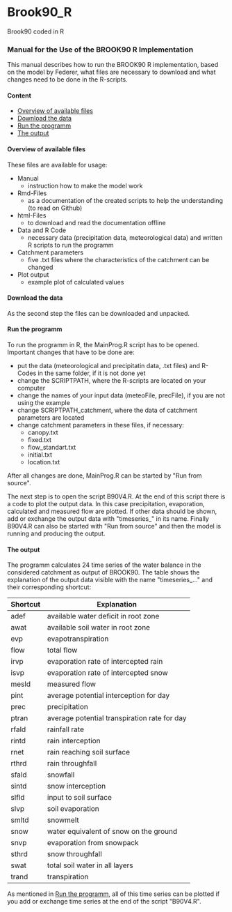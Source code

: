 # Brook90_R
Brook90 coded in R

### Manual for the Use of the BROOK90 R Implementation
This manual describes how to run the BROOK90 R implementation, based on the model by Federer, what files are necessary to download and what changes need to be done in the R-scripts.

#### Content

* [Overview of available files](#overview-of-available-files)
* [Download the data](#download-the-data)
* [Run the programm](#run-the-programm)
* [The output](#the-output)

#### Overview of available files
These files are available for usage:

  * Manual
      + instruction how to make the model work
  * Rmd-Files
      + as a documentation of the created scripts to help the understanding (to read on Github)
  * html-Files
      + to download and read the documentation offline
  * Data and R Code
      + necessary data (precipitation data, meteorological data) and written R scripts to run the programm
  * Catchment parameters
      + five .txt files where the characteristics of the catchment can be changed
  * Plot output
      + example plot of calculated values
  
#### Download the data
As the second step the files can be downloaded and unpacked. 

#### Run the programm
To run the programm in R, the MainProg.R script has to be opened. Important changes that have to be done are:

* put the data (meteorological and precipitatin data, .txt files) and R-Codes in the same folder, if it is not done yet
* change the SCRIPTPATH, where the R-scripts are located on your computer
* change the names of your input data (meteoFile, precFile), if you are not using the example
* change SCRIPTPATH_catchment, where the data of catchment parameters are located
* change catchment parameters in these files, if necessary:
    + canopy.txt
    + fixed.txt
    + flow_standart.txt
    + initial.txt
    + location.txt

After all changes are done, MainProg.R can be started by "Run from source". 

The next step is to open the script B90V4.R. At the end of this script there is a code to plot the output data. In this case precipitation, evaporation, calculated and measured flow are plotted. If other data should be shown, add or exchange the output data with "timeseries_" in its name. Finally B90V4.R can also be started with "Run from source" and then the model is running and producing the output.

#### The output
The programm calculates 24 time series of the water balance in the considered catchment as output of BROOK90. The table shows the explanation of the output data visible with the name "timeseries_..." and their corresponding shortcut:

Shortcut|Explanation
--------|-------------------------------------
adef    |available water deficit in root zone
awat    |available soil water in root zone
evp     |evapotranspiration
flow    |total flow
irvp    |evaporation rate of intercepted rain
isvp    |evaporation rate of intercepted snow
mesld   |measured flow
pint    |average potential interception for day
prec    |precipitation
ptran   |average potential transpiration rate for day
rfald   |rainfall rate
rintd   |rain interception
rnet    |rain reaching soil surface
rthrd   |rain throughfall
sfald   |snowfall
sintd   |snow interception
slfld   |input to soil surface
slvp    |soil evaporation
smltd   |snowmelt
snow    |water equivalent of snow on the ground
snvp    |evaporation from snowpack
sthrd   |snow throughfall
swat    |total soil water in all layers
trand   |transpiration

As mentioned in [Run the programm](#run-the-programm), all of this time series can be plotted if you add or exchange time series at the end of the script "B90V4.R".
